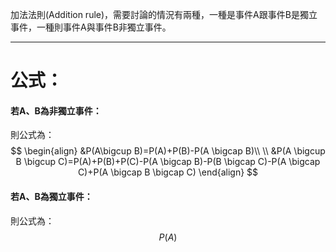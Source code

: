 加法法則(Addition rule)，需要討論的情況有兩種，一種是事件A跟事件B是獨立事件，一種則事件A與事件B非獨立事件。
- - -
# 公式：
#### 若A、B為非獨立事件：
則公式為：
$$
\begin{align}
&P(A\bigcup B)=P(A)+P(B)-P(A \bigcap B)\\
\\
&P(A \bigcup B \bigcup C)=P(A)+P(B)+P(C)-P(A \bigcap B)-P(B \bigcap C)-P(A \bigcap C)+P(A \bigcap B \bigcap C)
\end{align}
$$
#### 若A、B為獨立事件：
則公式為：
$$
P(A)
$$
